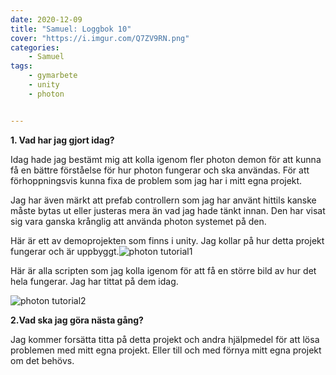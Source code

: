 ```yaml
---
date: 2020-12-09
title: "Samuel: Loggbok 10"
cover: "https://i.imgur.com/Q7ZV9RN.png"
categories: 
    - Samuel
tags:
    - gymarbete
    - unity
    - photon


---
```


**1. Vad har jag gjort idag?**

Idag hade jag bestämt mig att kolla igenom fler photon demon för att kunna få en bättre förståelse för hur photon fungerar och ska användas. För att förhoppningsvis kunna fixa de problem som jag har i mitt egna projekt.

Jag har även märkt att prefab controllern som jag har använt hittils kanske måste bytas ut eller justeras mera än vad jag hade tänkt innan. Den har visat sig vara ganska krånglig att använda photon systemet på den.

Här är ett av demoprojekten som finns i unity. Jag kollar på hur detta projekt fungerar och är uppbyggt.![photon tutorial1](https://cdn.discordapp.com/attachments/768401483087347722/786172750519205898/unknown.png)

Här är alla scripten som jag kolla igenom för att få en större bild av hur det hela fungerar. Jag har tittat på dem idag.

![photon tutorial2](https://cdn.discordapp.com/attachments/768401483087347722/786173803113611264/unknown.png)



**2.Vad ska jag göra nästa gång?**

Jag kommer forsätta titta på detta projekt och andra hjälpmedel för att lösa problemen med mitt egna projekt. Eller till och med förnya mitt egna projekt om det behövs.

